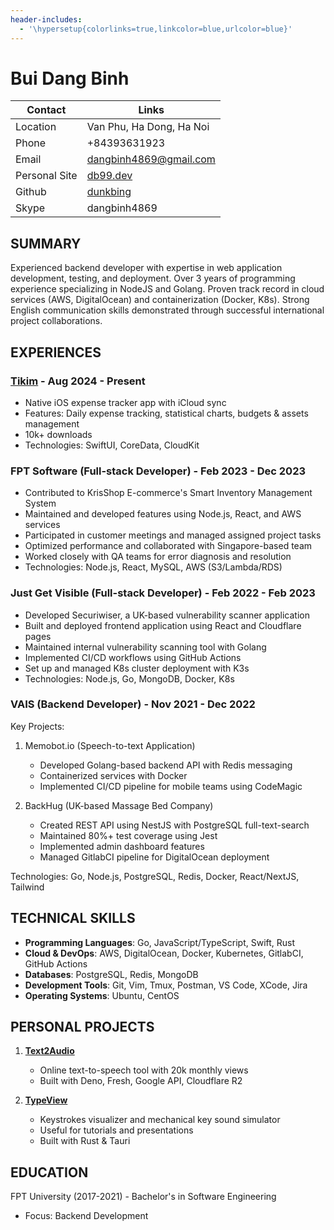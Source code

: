 ```yaml
---
header-includes:
  - '\hypersetup{colorlinks=true,linkcolor=blue,urlcolor=blue}'
---
```


# Bui Dang Binh

| **Contact**      | **Links**                                       |
|------------------|-------------------------------------------------|
| Location         | Van Phu, Ha Dong, Ha Noi                        |
| Phone            | +84393631923                                    |
| Email            | dangbinh4869@gmail.com                          |
| Personal Site    | [db99.dev](https://db99.dev)                    |
| Github           | [dunkbing](https://github.com/dunkbing)         |
| Skype            | dangbinh4869                                    |

## SUMMARY
Experienced backend developer with expertise in web application development, testing, and deployment. Over 3 years of programming experience specializing in NodeJS and Golang. Proven track record in cloud services (AWS, DigitalOcean) and containerization (Docker, K8s). Strong English communication skills demonstrated through successful international project collaborations.

## EXPERIENCES

### [Tikim](https://apps.apple.com/vn/app/tikim-expense-tracker/id6727017255) - Aug 2024 - Present
- Native iOS expense tracker app with iCloud sync
- Features: Daily expense tracking, statistical charts, budgets & assets management
- 10k+ downloads
- Technologies: SwiftUI, CoreData, CloudKit

### FPT Software (Full-stack Developer) - Feb 2023 - Dec 2023
- Contributed to KrisShop E-commerce's Smart Inventory Management System
- Maintained and developed features using Node.js, React, and AWS services
- Participated in customer meetings and managed assigned project tasks
- Optimized performance and collaborated with Singapore-based team
- Worked closely with QA teams for error diagnosis and resolution
- Technologies: Node.js, React, MySQL, AWS (S3/Lambda/RDS)

### Just Get Visible (Full-stack Developer) - Feb 2022 - Feb 2023
- Developed Securiwiser, a UK-based vulnerability scanner application
- Built and deployed frontend application using React and Cloudflare pages
- Maintained internal vulnerability scanning tool with Golang
- Implemented CI/CD workflows using GitHub Actions
- Set up and managed K8s cluster deployment with K3s
- Technologies: Node.js, Go, MongoDB, Docker, K8s

### VAIS (Backend Developer) - Nov 2021 - Dec 2022
Key Projects:
1. Memobot.io (Speech-to-text Application)
   - Developed Golang-based backend API with Redis messaging
   - Containerized services with Docker
   - Implemented CI/CD pipeline for mobile teams using CodeMagic

2. BackHug (UK-based Massage Bed Company)
   - Created REST API using NestJS with PostgreSQL full-text-search
   - Maintained 80%+ test coverage using Jest
   - Implemented admin dashboard features
   - Managed GitlabCI pipeline for DigitalOcean deployment

Technologies: Go, Node.js, PostgreSQL, Redis, Docker, React/NextJS, Tailwind

## TECHNICAL SKILLS
- **Programming Languages**: Go, JavaScript/TypeScript, Swift, Rust
- **Cloud & DevOps**: AWS, DigitalOcean, Docker, Kubernetes, GitlabCI, GitHub Actions
- **Databases**: PostgreSQL, Redis, MongoDB
- **Development Tools**: Git, Vim, Tmux, Postman, VS Code, XCode, Jira
- **Operating Systems**: Ubuntu, CentOS

## PERSONAL PROJECTS

1. **[Text2Audio](https://text2audio.cc)**
   - Online text-to-speech tool with 20k monthly views
   - Built with Deno, Fresh, Google API, Cloudflare R2

2. **[TypeView](https://typeview.db99.dev)**
   - Keystrokes visualizer and mechanical key sound simulator
   - Useful for tutorials and presentations
   - Built with Rust & Tauri

## EDUCATION
FPT University (2017-2021) - Bachelor's in Software Engineering
- Focus: Backend Development
